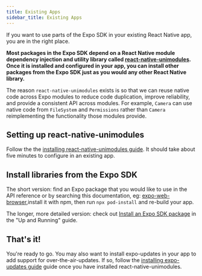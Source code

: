 ```yaml
---
title: Existing Apps
sidebar_title: Existing Apps
---
```


If you want to use parts of the Expo SDK in your existing React Native app, you are in the right place.

**Most packages in the Expo SDK depend on a React Native module dependency injection and utility library called [react-native-unimodules](https://github.com/expo/expo/tree/master/packages/react-native-unimodules). Once it is installed and configured in your app, you can install other packages from the Expo SDK just as you would any other React Native library.**

The reason `react-native-unimodules` exists is so that we can reuse native code across Expo modules to reduce code duplication, improve reliability, and provide a consistent API across modules. For example, `Camera` can use native code from `FileSystem` and `Permissions` rather than `Camera` reimplementing the functionality those modules provide.

## Setting up react-native-unimodules

Follow the the [installing react-native-unimodules guide](../bare/installing-unimodules.md). It should take about five minutes to configure in an existing app.

## Install libraries from the Expo SDK

The short version: find an Expo package that you would like to use in the API reference or by searching this documentation, eg: [expo-web-browser](../versions/latest/sdk/webbrowser.md),install it with npm, then run `npx pod-install` and re-build your app.

The longer, more detailed version: check out [Install an Expo SDK package](hello-world.md#install-an-expo-sdk-package) in the "Up and Running" guide.

## That's it!

You're ready to go. You may also want to install expo-updates in your app to add support for over-the-air-updates. If so, follow the [installing expo-updates guide](../bare/installing-updates.md) guide once you have installed react-native-unimodules.
